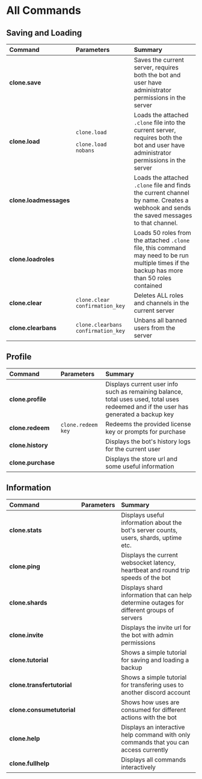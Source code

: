 # All Commands

## Saving and Loading <a id="saving-and-loading"></a>

<table>
  <thead>
    <tr>
      <th style="text-align:left">Command</th>
      <th style="text-align:left">Parameters</th>
      <th style="text-align:left">Summary</th>
    </tr>
  </thead>
  <tbody>
    <tr>
      <td style="text-align:left"><b>clone.save</b>
      </td>
      <td style="text-align:left">&#x200B;</td>
      <td style="text-align:left">Saves the current server, requires both the bot and user have administrator
        permissions in the server</td>
    </tr>
    <tr>
      <td style="text-align:left"><b>clone.load</b>
      </td>
      <td style="text-align:left">
        <p><code>clone.load</code>
        </p>
        <p><code>clone.load nobans</code>
        </p>
      </td>
      <td style="text-align:left">Loads the attached <code>.clone</code> file into the current server, requires
        both the bot and user have administrator permissions in the server</td>
    </tr>
    <tr>
      <td style="text-align:left"><b>clone.loadmessages</b>
      </td>
      <td style="text-align:left"></td>
      <td style="text-align:left">Loads the attached <code>.clone</code> file and finds the current channel
        by name. Creates a webhook and sends the saved messages to that channel.</td>
    </tr>
    <tr>
      <td style="text-align:left"><b>clone.loadroles</b>
      </td>
      <td style="text-align:left"></td>
      <td style="text-align:left">Loads 50 roles from the attached <code>.clone</code> file, this command
        may need to be run multiple times if the backup has more than 50 roles
        contained</td>
    </tr>
    <tr>
      <td style="text-align:left"><b>clone.clear</b>
      </td>
      <td style="text-align:left"><code>clone.clear confirmation_key</code>
      </td>
      <td style="text-align:left">Deletes ALL roles and channels in the current server</td>
    </tr>
    <tr>
      <td style="text-align:left"><b>clone.clearbans</b>
      </td>
      <td style="text-align:left"><code>clone.clearbans confirmation_key</code>
      </td>
      <td style="text-align:left">Unbans all banned users from the server</td>
    </tr>
  </tbody>
</table>

## Profile <a id="profile"></a>

| Command | Parameters | Summary |
| :--- | :--- | :--- |
| **clone.profile** | ​ | Displays current user info such as remaining balance, total uses used, total uses redeemed and if the user has generated a backup key |
| **clone.redeem** | `clone.redeem key` | Redeems the provided license key or prompts for purchase |
| **clone.history** | ​ | Displays the bot's history logs for the current user |
| **clone.purchase** | ​ | Displays the store url and some useful information |

## Information <a id="information"></a>

| Command | Parameters | Summary |
| :--- | :--- | :--- |
| **clone.stats** | ​ | Displays useful information about the bot's server counts, users, shards, uptime etc. |
| **clone.ping** | ​ | Displays the current websocket latency, heartbeat and round trip speeds of the bot |
| **clone.shards** | ​ | Displays shard information that can help determine outages for different groups of servers |
| **clone.invite** | ​ | Displays the invite url for the bot with admin permissions |
| **clone.tutorial** | ​ | Shows a simple tutorial for saving and loading a backup |
| **clone.transfertutorial** | ​ | Shows a simple tutorial for transfering uses to another discord account |
| **clone.consumetutorial** | ​ | Shows how uses are consumed for different actions with the bot |
| **clone.help** | ​ | Displays an interactive help command with only commands that you can access currently |
| **clone.fullhelp** | ​ | Displays all commands interactively |

